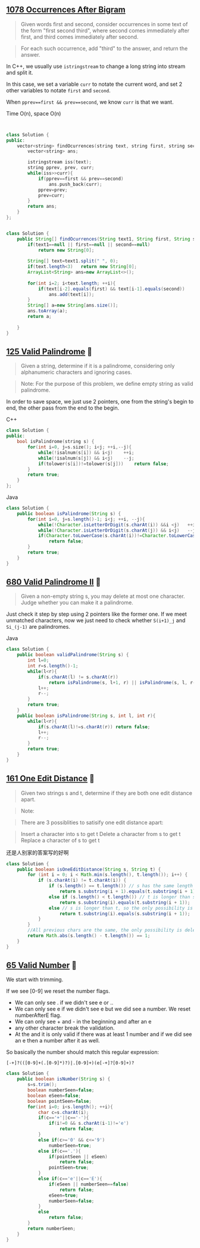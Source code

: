 ## [1078 Occurrences After Bigram](https://leetcode.com/problems/occurrences-after-bigram/)

> Given words first and second, consider occurrences in some text of the form "first second third", where second comes immediately after first, and third comes immediately after second.

> For each such occurrence, add "third" to the answer, and return the answer.

In C++, we usually use `istringstream` to change a long string into stream and split it.

In this case, we set a variable `curr` to notate the current word, and set 2 other variables to notate `first` and `second`.

When `pprev==first && prev==second`, we know `curr` is that we want.

Time O(n), space O(n)

```Cpp


class Solution {
public:
    vector<string> findOcurrences(string text, string first, string second) {
        vector<string> ans;

        istringstream iss(text);
        string pprev, prev, curr;
        while(iss>>curr){
            if(pprev==first && prev==second)
                ans.push_back(curr);
            pprev=prev;
            prev=curr;
        }
        return ans;
    }
};

```

```Java

class Solution {
    public String[] findOcurrences(String text1, String first, String second) {
        if(text1==null || first==null || second==null)
            return new String[0];
        
        String[] text=text1.split(" ", 0);
        if(text.length<3)   return new String[0];
        ArrayList<String> ans=new ArrayList<>();
        
        for(int i=2; i<text.length; ++i){
            if(text[i-2].equals(first) && text[i-1].equals(second))
                ans.add(text[i]);
        }
        String[] a=new String[ans.size()];
        ans.toArray(a);
        return a;
        
    }
}
```

## [125 Valid Palindrome](https://leetcode.com/problems/valid-palindrome/)  :triangular_flag_on_post:

> Given a string, determine if it is a palindrome, considering only alphanumeric characters and ignoring cases.

> Note: For the purpose of this problem, we define empty string as valid palindrome.

In order to save space, we just use 2 pointers, one from the string's begin to end, the other pass from the end to the begin.

C++

```cpp
class Solution {
public:
    bool isPalindrome(string s) {
        for(int i=0, j=s.size(); i<j; ++i,--j){
            while(!isalnum(s[i]) && i<j)    ++i;
            while(!isalnum(s[j]) && i<j)    --j;
            if(tolower(s[i])!=tolower(s[j]))    return false;
        }
        return true;
    }
};
```

Java

```Java
class Solution {
    public boolean isPalindrome(String s) {
        for(int i=0, j=s.length()-1; i<j; ++i, --j){
            while(!Character.isLetterOrDigit(s.charAt(i)) &&i <j)   ++i;
            while(!Character.isLetterOrDigit(s.charAt(j)) && i<j)   --j;
            if(Character.toLowerCase(s.charAt(i))!=Character.toLowerCase(s.charAt(j))) 
                return false;
        }
        return true;
    }
}
```

## [680 Valid Palindrome II](https://leetcode.com/problems/valid-palindrome-ii/)  :triangular_flag_on_post:

> Given a non-empty string s, you may delete at most one character. Judge whether you can make it a palindrome.

Just check it step by step using 2 pointers like the former one. If we meet unmatched characters, now we just need to check whether `S(i+1)_j` and `Si_(j-1)` are palindromes.

Java

```Java
class Solution {
    public boolean validPalindrome(String s) {
        int l=0;
        int r=s.length()-1;
        while(l<r){
            if(s.charAt(l) != s.charAt(r))
                return isPalindrome(s, l+1, r) || isPalindrome(s, l, r-1);
            l++;
            r--;
        }
        return true;
    }
    public boolean isPalindrome(String s, int l, int r){
        while(l<r){
            if(s.charAt(l)!=s.charAt(r)) return false;
            l++;
            r--;
        }
        return true;
    }
}
```

## [161 One Edit Distance](https://leetcode.com/problems/one-edit-distance/)  :triangular_flag_on_post:

> Given two strings s and t, determine if they are both one edit distance apart.

> Note: 

> There are 3 possiblities to satisify one edit distance apart:

> Insert a character into s to get t
> Delete a character from s to get t
> Replace a character of s to get t

还是人别家的答案写的好啊

```Java
class Solution {
    public boolean isOneEditDistance(String s, String t) {
        for (int i = 0; i < Math.min(s.length(), t.length()); i++) { 
            if (s.charAt(i) != t.charAt(i)) {
                if (s.length() == t.length()) // s has the same length as t, so the only possibility is replacing one char in s and t
                    return s.substring(i + 1).equals(t.substring(i + 1));
                else if (s.length() < t.length()) // t is longer than s, so the only possibility is deleting one char from t
                    return s.substring(i).equals(t.substring(i + 1));	        	
                else // s is longer than t, so the only possibility is deleting one char from s
                    return t.substring(i).equals(s.substring(i + 1));
            }
        }       
        //All previous chars are the same, the only possibility is deleting the end char in the longer one of s and t 
        return Math.abs(s.length() - t.length()) == 1;        
    }
}
```

## [65 Valid Number](https://leetcode.com/problems/valid-number/)  :triangular_flag_on_post:

We start with trimming.

If we see [0-9] we reset the number flags.
- We can only see . if we didn't see e or ..
- We can only see e if we didn't see e but we did see a number. We reset numberAfterE flag.
- We can only see + and - in the beginning and after an e
- any other character break the validation.
- At the and it is only valid if there was at least 1 number and if we did see an e then a number after it as well.

So basically the number should match this regular expression:

`[-+]?(([0-9]+(.[0-9]*)?)|.[0-9]+)(e[-+]?[0-9]+)?`

```Java
class Solution {
    public boolean isNumber(String s) {
        s=s.trim();
        boolean numberSeen=false;
        boolean eSeen=false;
        boolean pointSeen=false;
        for(int i=0; i<s.length(); ++i){
            char c=s.charAt(i);
            if(c=='+'||c=='-'){
                if(i!=0 && s.charAt(i-1)!='e')
                    return false;
            }
            else if(c>='0' && c<='9')
                numberSeen=true;
            else if(c=='.'){
                if(pointSeen || eSeen)
                    return false;
                pointSeen=true;
            }
            else if(c=='e'||c=='E'){
                if(eSeen || numberSeen==false)
                    return false;
                eSeen=true;
                numberSeen=false;
            }
            else
                return false;
        }
        return numberSeen;
    }
}
```